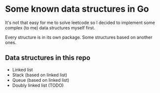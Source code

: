 # Some known data structures in Go

It's not that easy for me to solve leetcode so I decided to implement some complex (to me) data structures myself first.

Every structure is in its own package. Some structures based on another ones. 

## Data structures in this repo

- Linked list  
- Stack (based on linked list)  
- Queue (based on linked list)  
- Doubly linked list (TODO)  